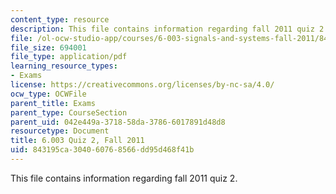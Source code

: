 ```yaml
---
content_type: resource
description: This file contains information regarding fall 2011 quiz 2.
file: /ol-ocw-studio-app/courses/6-003-signals-and-systems-fall-2011/843195ca304060768566dd95d468f41b_MIT6_003F11_q2.pdf
file_size: 694001
file_type: application/pdf
learning_resource_types:
- Exams
license: https://creativecommons.org/licenses/by-nc-sa/4.0/
ocw_type: OCWFile
parent_title: Exams
parent_type: CourseSection
parent_uid: 042e449a-3718-58da-3786-6017891d48d8
resourcetype: Document
title: 6.003 Quiz 2, Fall 2011
uid: 843195ca-3040-6076-8566-dd95d468f41b
---
```

This file contains information regarding fall 2011 quiz 2.